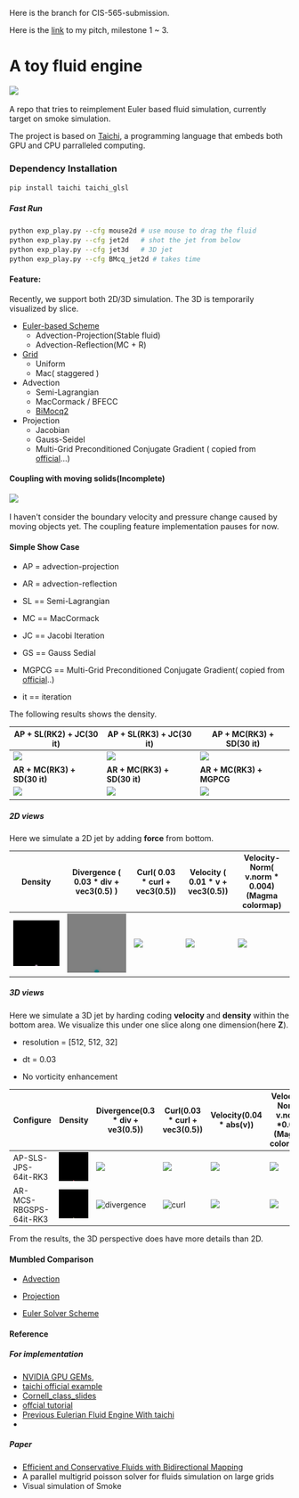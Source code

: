 Here is the branch for CIS-565-submission.

Here is the [link](https://drive.google.com/drive/folders/1dK6_DLhjfXc3D2G6hUvjzXfSlGX6axv3?usp=sharing) to my pitch, milestone 1 ~ 3.

# A toy fluid engine

![](./results/teaser.gif)

A repo that tries to reimplement Euler based fluid simulation, currently target on smoke simulation.

The project is based on [Taichi](https://github.com/taichi-dev/taichi), a programming language that embeds both GPU and CPU parralleled computing.

### Dependency Installation 

```bash
pip install taichi taichi_glsl
```

##### Fast Run

```bash
python exp_play.py --cfg mouse2d # use mouse to drag the fluid
python exp_play.py --cfg jet2d   # shot the jet from below
python exp_play.py --cfg jet3d   # 3D jet
python exp_play.py --cfg BMcq_jet2d # takes time
```

#### Feature:

Recently, we support both 2D/3D simulation. The 3D is temporarily visualized by slice.

- [Euler-based Scheme](./Scheme/)
  - Advection-Projection(Stable fluid)
  - Advection-Reflection(MC + R)
- [Grid](./Grid)
  - Uniform
  - Mac( staggered )
- Advection
  - Semi-Lagrangian
  - MacCormack / BFECC
  - [BiMocq2](./Scheme)
- Projection
  - Jacobian
  - Gauss-Seidel 
  - Multi-Grid Preconditioned Conjugate Gradient ( copied from [official](https://github.com/taichi-dev/taichi/blob/master/examples/mgpcg_advanced.py)...)




#### Coupling with moving solids(Incomplete)

<a href="https://github.com/Jack12xl/myFluid/blob/master/exp_my_fluid.py"> <img src="./results/naive_collision.gif" height="384px"></a>

I haven't consider the boundary velocity and pressure change caused by moving objects yet. The coupling feature implementation pauses for now. 

#### Simple Show Case

- AP = advection-projection

- AR = advection-reflection

- SL == Semi-Lagrangian

- MC == MacCormack

- JC == Jacobi Iteration

- GS == Gauss Sedial

- MGPCG == Multi-Grid Preconditioned Conjugate Gradient( copied from [official](https://github.com/taichi-dev/taichi/blob/master/examples/mgpcg_advanced.py)..)

- it == iteration



The following results shows the density.

| AP + SL(RK2) + JC(30 it)           | AP + SL(RK3) + JC(30 it)           | **AP + MC(RK3) + SD(30 it)**            |
| ---------------------------------- | ---------------------------------- | --------------------------------------- |
| ![](results/proj-sl-jc-rk2.gif)    | ![](./results/proj-sl-jc-rk3.gif)  | ![](./results/proj-mc-sd-rk3.gif)       |
| **AR + MC(RK3) + SD(30 it)**       | **AR + MC(RK3) + SD(30 it)**       | **AR + MC(RK3) + MGPCG**                |
| ![](results/reflect-sl-sd-rk3.gif) | ![](results/reflect-mc-sd-rk3.gif) | ![](./results/reflect-mc-mgpcg-rk3.gif) |

##### 2D views

Here we simulate a 2D jet by adding **force** from bottom.

| Density                                                  | Divergence ( 0.03 * div + vec3(0.5) )                | Curl( 0.03 * curl + vec3(0.5))                        | Velocity ( 0.01 * v + vec3(0.5))                   | Velocity-Norm( v.norm * 0.004) (Magma colormap)         |
| -------------------------------------------------------- | ---------------------------------------------------- | ----------------------------------------------------- | -------------------------------------------------- | ------------------------------------------------------- |
| ![](results/AR-MCS-RBGGSPS-30it-RK3-Curl6.0/density.gif) | ![](results/AR-MCS-RBGGSPS-30it-RK3-Curl6.0/div.gif) | ![](results/AR-MCS-RBGGSPS-30it-RK3-Curl6.0/Curl.gif) | ![](results/AR-MCS-RBGGSPS-30it-RK3-Curl6.0/v.gif) | ![](results/AR-MCS-RBGGSPS-30it-RK3-Curl6.0/v_norm.gif) |

##### 3D views

Here we simulate a 3D jet by harding coding **velocity** and **density** within the bottom area. We visualize this under one slice along one dimension(here **Z**).

- resolution = [512, 512, 32]

- dt = 0.03
- No vorticity enhancement

| Configure              | Density                                                      | Divergence(0.3 * div + ve3(0.5))                             | Curl(0.03 * curl + vec3(0.5))                                | Velocity(0.04 * abs(v))                                      | Velocity-Norm( v.norm *0.02) (Magma colormap)                |
| ---------------------- | ------------------------------------------------------------ | ------------------------------------------------------------ | ------------------------------------------------------------ | ------------------------------------------------------------ | ------------------------------------------------------------ |
| AP-SLS-JPS-64it-RK3    | ![](./results/3D/3D-512x512x32-AP-SLS-JPS-64it-RK3-curl0.0-dt-0.03/density-1.0.gif) | ![](./results/3D/3D-512x512x32-AP-SLS-JPS-64it-RK3-curl0.0-dt-0.03/div.gif) | ![](./results/3D/3D-512x512x32-AP-SLS-JPS-64it-RK3-curl0.0-dt-0.03/curl.gif) | ![](./results/3D/3D-512x512x32-AP-SLS-JPS-64it-RK3-curl0.0-dt-0.03/velocity.gif) | ![](./results/3D/3D-512x512x32-AP-SLS-JPS-64it-RK3-curl0.0-dt-0.03/velocity-norm.gif) |
| AR-MCS-RBGSPS-64it-RK3 | ![density](./results/3D/3D-512x512x32-AR-MCS-RBGSPS-64it-RK3-curl0.0-dt-0.03/density-1.0.gif) | ![divergence](./results/3D/3D-512x512x32-AR-MCS-RBGSPS-64it-RK3-curl0.0-dt-0.03/divergence.gif) | ![curl](./results/3D/3D-512x512x32-AR-MCS-RBGSPS-64it-RK3-curl0.0-dt-0.03/curl.gif) | ![](./results/3D/3D-512x512x32-AR-MCS-RBGSPS-64it-RK3-curl0.0-dt-0.03/velocity.gif) | ![](./results/3D/3D-512x512x32-AR-MCS-RBGSPS-64it-RK3-curl0.0-dt-0.03/velocity-norm.gif) |

From the results, the 3D perspective does have more details than 2D.

#### Mumbled Comparison

- [Advection](./advection/)
- [Projection](./projection/)

- [Euler Solver Scheme](./Scheme)

#### Reference

##### For implementation

- [NVIDIA GPU GEMs](https://developer.download.nvidia.cn/books/HTML/gpugems/gpugems_ch38.html),
- [taichi official example](https://github.com/taichi-dev/taichi/blob/master/examples/stable_fluid.py)
- [Cornell_class_slides](https://www.cs.cornell.edu/~bindel/class/cs5220-s10/slides/lec14.pdf)
-  [offcial tutorial](https://www.bilibili.com/video/BV1ZK411H7Hc?p=4)
-  [Previous Eulerian Fluid Engine With taichi](https://github.com/JYLeeLYJ/Fluid-Engine-Dev-on-Taichi)
-  

##### Paper

- [Efficient and Conservative Fluids with Bidirectional Mapping](https://github.com/ziyinq/Bimocq#efficient-and-conservative-fluids-with-bidirectional-mapping)
- A parallel multigrid poisson solver for fluids simulation on large grids
- Visual simulation of Smoke



